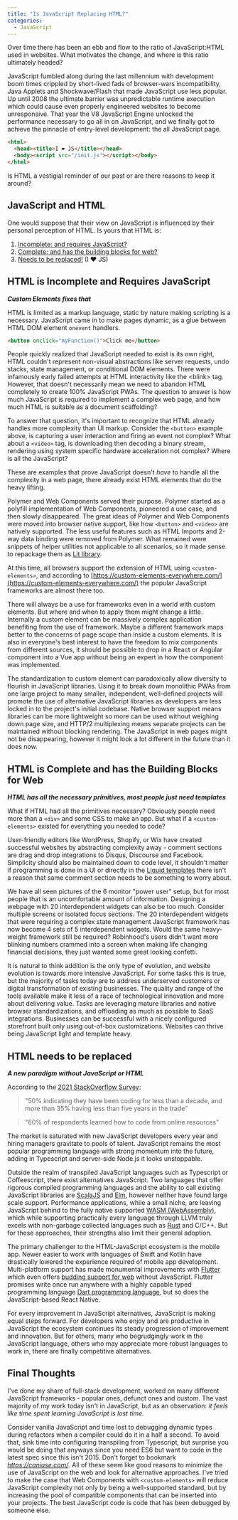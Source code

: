 ```yaml
---
title: "Is JavaScript Replacing HTML?"
categories:
  - JavaScript
---
```


Over time there has been an ebb and flow to the ratio of JavaScript:HTML used in websites. What motivates the change,
and where is this ratio ultimately headed?

JavaScript fumbled along during the last millennium with development boom times crippled by short-lived fads of
browser-wars incompatibility, Java Applets and Shockwave/Flash that made JavaScript use less popular. Up until 2008 the
ultimate barrier was unpredictable runtime execution which could cause even properly engineered websites to become 
unresponsive. That year the V8 JavaScript Engine unlocked the performance necessary to go all in on JavaScript, and we 
finally got to achieve the pinnacle of entry-level development: the all JavaScript page.

```html
<html>
  <head><title>I ❤️ JS</title></head>
  <body><script src="/init.js"></script></body>
</html>
```

Is HTML a vestigial reminder of our past or are there reasons to keep it around?

## JavaScript and HTML

One would suppose that their view on JavaScript is influenced by their personal perception of HTML. Is yours that HTML
is:

1. [Incomplete: and requires JavaScript?](#html-is-incomplete-and-requires-javascript)
2. [Complete: and has the building blocks for web?](#html-is-complete-and-has-the-building-blocks-for-web)
3. [Needs to be replaced!](#html-needs-to-be-replaced) (I ❤️ JS)

## HTML is Incomplete and Requires JavaScript

_**Custom Elements fixes that**_

HTML is limited as a markup language, static by nature making scripting is a necessary. JavaScript came in to make pages
dynamic, as a glue between HTML DOM element `onevent` handlers.

```html
<button onclick="myFunction()">Click me</button>
```

People quickly realized that JavaScript needed to exist is its own right, HTML couldn't represent non-visual
abstractions like server requests, undo stacks, state management, or conditional DOM elements. There were infamously early
failed attempts at HTML interactivity like the &lt;blink&gt; tag. However, that doesn't necessarily mean we need to
abandon HTML completely to create 100% JavaScript PWAs. The question to answer is how much JavaScript is required to
implement a complex web page, and how much HTML is suitable as a document scaffolding?

To answer that question, it's important to recognize that HTML already handles more complexity than UI markup. Consider
the `<button>` example above, is capturing a user interaction and firing an event not complex? What about a `<video>`
tag, is downloading then decoding a binary stream, rendering using system specific hardware acceleration not complex?
Where is all the JavaScript?

These are examples that prove JavaScript doesn't _have_ to handle all the complexity in a web page, there already
exist HTML elements that do the heavy lifting.

Polymer and Web Components served their purpose. Polymer started as a polyfill implementation of Web Components,
pioneered a use case, and then slowly disappeared. The great ideas of Polymer and Web Components were moved into browser
native support, like how `<button>` and `<video>` are natively supported. The less useful features such as HTML Imports
and 2-way data binding were removed from Polymer. What remained were snippets of helper utilities not applicable to all
scenarios, so it made sense to repackage them as [Lit library](https://lit.dev/).

At this time, all browsers support the extension of HTML using `<custom-elements>`, and according
to [https://custom-elements-everywhere.com/](https://custom-elements-everywhere.com/) the popular JavaScript frameworks
are almost there too.

There will always be a use for frameworks even in a world with custom elements. But where and when to apply them might
change a little. Internally a custom element can be massively complex application benefiting from the use of framework.
Maybe a different framework maps better to the concerns of page scope than inside a custom elements. It is also in
everyone's best interest to have the freedom to mix components from different sources, it should be possible to drop in a
React or Angular component into a Vue app without being an expert in how the component was implemented.

The standardization to custom element can paradoxically allow diversity to flourish in JavaScript libraries. Using it to
break down monolithic PWAs from one large project to many smaller, independent, well-defined projects will promote the
use of alternative JavaScript libraries as developers are less locked in to the project's initial codebase. Native
browser support means libraries can be more lightweight so more can be used without weighing down page size, and HTTP/2
multiplexing means separate projects can be maintained without blocking rendering. The JavaScript in web pages might not
be disappearing, however it might look a lot different in the future than it does now.

## HTML is Complete and has the Building Blocks for Web

_**HTML has all the necessary primitives, most people just need templates**_

What if HTML had all the primitives necessary? Obviously people need more than a `<div>` and some CSS to make an app.
But what if a `<custom-elements>` existed for everything you needed to code?

User-friendly editors like WordPress, Shopify, or Wix have created successful websites by abstracting complexity away -
comment sections are drag and drop integrations to Disqus, Discourse and Facebook. Simplicity should also be maintained
down to code level, it shouldn't matter if programming is done in a UI or directly in
the [Liquid templates](https://shopify.github.io/liquid/) there isn't a reason that same comment section needs to be
something to worry about.

We have all seen pictures of the 6 monitor "power user" setup, but for most people that is an uncomfortable amount of
information. Designing a webpage with 20 interdependent widgets can also be too much. Consider multiple screens or
isolated focus sections. The 20 interdependent widgets that were requiring a complex state management JavaScript
framework has now become 4 sets of 5 interdependent widgets. Would the same heavy-weight framework still be required?
Robinhood's users didn't want more blinking numbers crammed into a screen when making life changing financial decisions,
they just wanted some great looking confetti.

It is natural to think addition is the only type of evolution, and website evolution is towards more intensive
JavaScript. For some tasks this is true, but the majority of tasks today are to address underserved customers or digital
transformation of existing businesses. The quality and range of the tools available make it less of a race of
technological innovation and more about delivering value. Tasks are leveraging mature libraries and native browser
standardizations, and offloading as much as possible to SaaS integrations. Businesses can be successful with a nicely
configured storefront built only using out-of-box customizations. Websites can thrive being JavaScript light and
template heavy.

## HTML needs to be replaced

_**A new paradigm without JavaScript or HTML**_

According to the [2021 StackOverflow Survey](https://insights.stackoverflow.com/survey/2021):
> "50% indicating they have been coding for less than a decade, and more than 35% having less than five years in the
> trade"

> "60% of respondents learned how to code from online resources"

The market is saturated with new JavaScript developers every year and hiring managers gravitate to pools of talent.
JavaScript remains the most popular programming language with strong momentum into the future, adding in Typescript and
server-side Node.js it looks unstoppable.

Outside the realm of transpiled JavaScript languages such as Typescript or Coffeescript, there exist alternatives
JavaScript. Two languages that offer rigorous compiled programming languages and the ability to call existing
JavaScript libraries are [ScalaJS](https://www.scala-js.org) and [Elm](https://elm-lang.org/), however neither have
found large scale support. Performance applications, while a small niche, are leaving JavaScript behind to the fully
native supported [WASM (WebAssembly)](https://en.wikipedia.org/wiki/WebAssembly), which while supporting practically
every language through LLVM truly excels with non-garbage collected languages such
as [Rust](https://www.rust-lang.org/) and C/C++. But for these approaches, their strengths also limit their general
adoption.

The primary challenger to the HTML-JavaScript ecosystem is the mobile app. Newer easier to work with languages of Swift
and Kotlin have drastically lowered the experience required of mobile app development. Multi-platform support has made
monumental improvements with [Flutter](https://flutter.dev/) which even
offers [budding support for web](https://flutter.dev/multi-platform/web) without JavaScript. Flutter promises write once
run anywhere with a highly capable typed programming language [Dart programming language](https://dart.dev/), but so
does the JavaScript-based React Native.

For every improvement in JavaScript alternatives, JavaScript is making equal steps forward. For developers who enjoy and
are productive in JavaScript the ecosystem continues its steady progression of improvement and innovation. But for
others, many who begrudgingly work in the JavaScript language, others who may appreciate more robust languages to work
in, there are finally competitive alternatives.

## Final Thoughts

I've done my share of full-stack development, worked on many different JavaScript frameworks - popular ones, defunct
ones and custom. The vast majority of my work today isn't in JavaScript, but as an observation: _it feels like time
spent learning JavaScript is lost time._

Consider vanilla JavaScript and time lost to debugging dynamic types during refactors when a compiler could do it in a
half a second. To avoid that, sink time into configuring transpiling from Typescript, but surprise you would be doing
that anyways since you need ES6 but want to code in the latest spec since this isn't 2015. Don't forget to bookmark
_https://caniuse.com/_. All of these seem like good reasons to minimize the use of JavaScript on the web and look for
alternative approaches. I've tried to make the case that Web Components with `<custom-elements>` will reduce JavaScript
complexity not only by being a well-supported standard, but by increasing the pool of compatible components that can be
inserted into your projects. The best JavaScript code is code that has been debugged by someone else.





